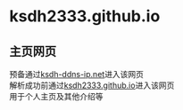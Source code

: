 # ksdh2333.github.io
## 主页网页
预备通过[ksdh-ddns-ip.net](https://www.ksdh.ddns-ip.net)进入该网页<br />
解析成功前通过[ksdh2333.github.io](https://www.ksdh2333.github.io)进入该网页<br />
用于个人主页及其他介绍等
